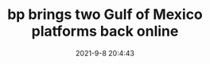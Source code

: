 ---
"title": "bp brings two Gulf of Mexico platforms back online"
"date": "2021-9-8 20:4:43"
"feed_name": "OFFSHOREMAG"
"feed_website": "https://www.offshore-mag.com/"
"feed_rss": "https://www.offshore-mag.com/__rss/website-scheduled-content.xml?input=%7B%22sectionAlias%22%3A%22home%22%7D"
"link": "https://www.offshore-mag.com/regional-reports/us-gulf-of-mexico/article/14209983/bp-brings-two-deepwater-gulf-of-mexico-platforms-back-online"
"file": "_posts/2021-9-8-20-4-43_OFFSHOREMAG_d3878a677cf7c4049b281fe269a149ec9506af91.md"
"accident": "0"
"drilling": "0"
"dead": "0"
"injured": "0"
---